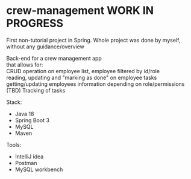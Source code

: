 # crew-management WORK IN PROGRESS 
First non-tutorial project in Spring. Whole project was done by myself, without any guidance/overview 

Back-end for a crew management app  
that allows for:  
CRUD operation on employee list, employee filtered by id/role   
reading, updating and "marking as done" on employee tasks  
getting/updating employees information depending on role/permissions (TBD)
Tracking of tasks

Stack:
* Java 18
* Spring Boot 3
* MySQL
* Maven

Tools:
* IntelliJ idea
* Postman
* MySQL workbench